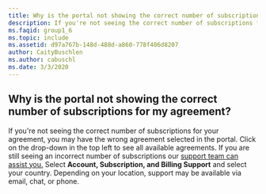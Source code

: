 ```yaml
---
title: Why is the portal not showing the correct number of subscriptions for my agreement?
description: If you're not seeing the correct number of subscriptions for your agreement, you may have the wrong agreement selected in the...
ms.faqid: group1_6
ms.topic: include
ms.assetid: d97a767b-148d-488d-a860-778f406d8207
author: CaityBuschlen
ms.author: cabuschl
ms.date: 3/3/2020
---
```


## Why is the portal not showing the correct number of subscriptions for my agreement?

If you're not seeing the correct number of subscriptions for your agreement, you may have the wrong agreement selected in the portal. Click on the drop-down in the top left to see all available agreements. If you are still seeing an incorrect number of subscriptions our [support team can assist you.](https://visualstudio.microsoft.com/subscriptions/support/#talktous) Select **Account, Subscription, and Billing Support** and select your country. Depending on your location, support may be available via email, chat, or phone.
